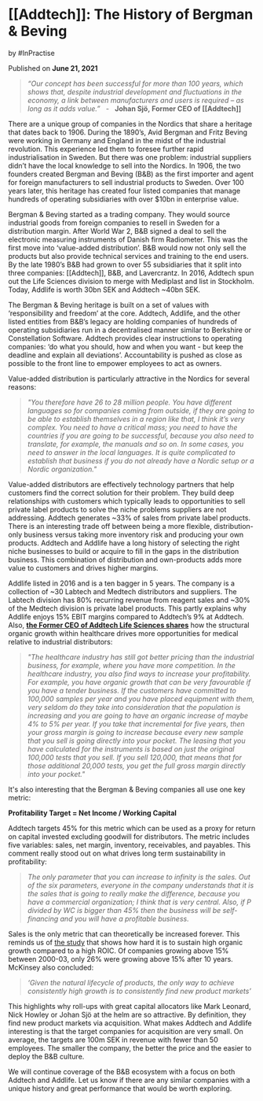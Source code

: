 # [[Addtech]]: The History of Bergman & Beving

by #InPractise 

Published on **June 21, 2021**

> _“Our concept has been successful for more than 100 years, which shows that, despite industrial development and fluctuations in the economy, a link between manufacturers and users is required – as long as it adds value.”   -_   **Johan Sjö, Former CEO of [[Addtech]]**

There are a unique group of companies in the Nordics that share a heritage that dates back to 1906. During the 1890’s, Avid Bergman and Fritz Beving were working in Germany and England in the midst of the industrial revolution. This experience led them to foresee further rapid industrialisation in Sweden. But there was one problem: industrial suppliers didn’t have the local knowledge to sell into the Nordics. In 1906, the two founders created Bergman and Beving (B&B) as the first importer and agent for foreign manufacturers to sell industrial products to Sweden. Over 100 years later, this heritage has created four listed companies that manage hundreds of operating subsidiaries with over $10bn in enterprise value.

Bergman & Beving started as a trading company. They would source industrial goods from foreign companies to resell in Sweden for a distribution margin. After World War 2, B&B signed a deal to sell the electronic measuring instruments of Danish firm Radiometer. This was the first move into ‘value-added distribution’. B&B would now not only sell the products but also provide technical services and training to the end users. By the late 1980’s B&B had grown to over 55 subsidiaries that it split into three companies: [[Addtech]], B&B, and Lavercrantz. In 2016, Addtech spun out the Life Sciences division to merge with Mediplast and list in Stockholm. Today, Addlife is worth 30bn SEK and Addtech ~40bn SEK.

The Bergman & Beving heritage is built on a set of values with ‘responsibility and freedom’ at the core. Addtech, Addlife, and the other listed entities from B&B’s legacy are holding companies of hundreds of operating subsidiaries run in a decentralised manner similar to Berkshire or Constellation Software. Addtech provides clear instructions to operating companies: ‘do what you should, how and when you want - but keep the deadline and explain all deviations’. Accountability is pushed as close as possible to the front line to empower employees to act as owners.

Value-added distribution is particularly attractive in the Nordics for several reasons:

> _"You therefore have 26 to 28 million people. You have different languages so for companies coming from outside, if they are going to be able to establish themselves in a region like that, I think it’s very complex. You need to have a critical mass; you need to have the countries if you are going to be successful, because you also need to translate, for example, the manuals and so on. In some cases, you need to answer in the local languages. It is quite complicated to establish that business if you do not already have a Nordic setup or a Nordic organization."_

Value-added distributors are effectively technology partners that help customers find the correct solution for their problem. They build deep relationships with customers which typically leads to opportunities to sell private label products to solve the niche problems suppliers are not addressing. Addtech generates ~33% of sales from private label products. There is an interesting trade off between being a more flexible, distribution-only business versus taking more inventory risk and producing your own products. Addtech and Addlife have a long history of selecting the right niche businesses to build or acquire to fill in the gaps in the distribution business. This combination of distribution and own-products adds more value to customers and drives higher margins.

Addlife listed in 2016 and is a ten bagger in 5 years. The company is a collection of ~30 Labtech and Medtech distributors and suppliers. The Labtech division has 80% recurring revenue from reagent sales and ~30% of the Medtech division is private label products. This partly explains why Addlife enjoys 15% EBIT margins compared to Addtech’s 9% at Addtech. Also, **[the Former CEO of Addtech Life Sciences shares](https://inpractise.com/articles/addtech-addlife-and-nordic-value-added-distribution)** how the structural organic growth within healthcare drives more opportunities for medical relative to industrial distributors:

> _"The healthcare industry has still got better pricing than the industrial business, for example, where you have more competition. In the healthcare industry, you also find ways to increase your profitability. For example, you have organic growth that can be very favourable if you have a tender business. If the customers have committed to 100,000 samples per year and you have placed equipment with them, very seldom do they take into consideration that the population is increasing and you are going to have an organic increase of maybe 4% to 5% per year. If you take that incremental for five years, then your gross margin is going to increase because every new sample that you sell is going directly into your pocket. The leasing that you have calculated for the instruments is based on just the original 100,000 tests that you sell. If you sell 120,000, that means that for those additional 20,000 tests, you get the full gross margin directly into your pocket."_

It's also interesting that the Bergman & Beving companies all use one key metric:

**Profitability Target = Net Income / Working Capital**

Addtech targets 45% for this metric which can be used as a proxy for return on capital invested excluding goodwill for distributors. The metric includes five variables: sales, net margin, inventory, receivables, and payables. This comment really stood out on what drives long term sustainability in profitability:

> _The only parameter that you can increase to infinity is the sales. Out of the six parameters, everyone in the company understands that it is the sales that is going to really make the difference, because you have a commercial organization; I think that is very central. Also, if P divided by WC is bigger than 45% then the business will be self-financing and you will have a profitable business._

Sales is the only metric that can theoretically be increased forever. This reminds us of [the study](https://www.amazon.co.uk/Valuation-Measuring-Managing-Companies-Finance/dp/1119610885/ref=asc_df_1119610885/?tag=googshopuk-21&linkCode=df0&hvadid=430989470045&hvpos=&hvnetw=g&hvrand=11519972105749878678&hvpone=&hvptwo=&hvqmt=&hvdev=c&hvdvcmdl=&hvlocint=&hvlocphy=9044958&hvtargid=pla-917968411659&psc=1&th=1&psc=1&tag=&ref=&adgrpid=97419294862&hvpone=&hvptwo=&hvadid=430989470045&hvpos=&hvnetw=g&hvrand=11519972105749878678&hvqmt=&hvdev=c&hvdvcmdl=&hvlocint=&hvlocphy=9044958&hvtargid=pla-917968411659) that shows how hard it is to sustain high organic growth compared to a high ROIC. Of companies growing above 15% between 2000-03, only 26% were growing above 15% after 10 years. McKinsey also concluded:

> _‘Given the natural lifecycle of products, the only way to achieve consistently high growth is to consistently find new product markets’_

This highlights why roll-ups with great capital allocators like Mark Leonard, Nick Howley or Johan Sjö at the helm are so attractive. By definition, they find new product markets via acquisition. What makes Addtech and Addlife interesting is that the target companies for acquisition are very small. On average, the targets are 100m SEK in revenue with fewer than 50 employees. The smaller the company, the better the price and the easier to deploy the B&B culture.

We will continue coverage of the B&B ecosystem with a focus on both Addtech and Addlife. Let us know if there are any similar companies with a unique history and great performance that would be worth exploring.